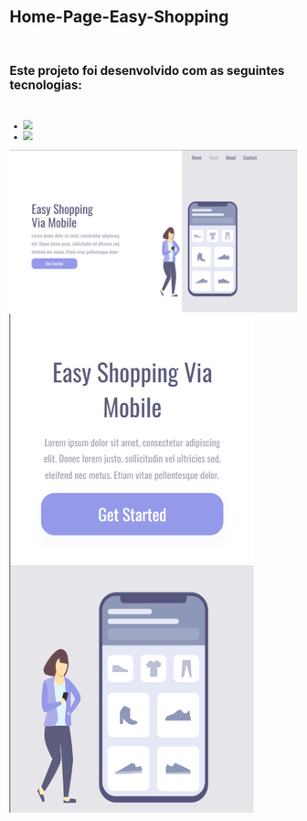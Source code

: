 # Home-Page-Easy-Shopping
<br>

<h2>Este projeto foi desenvolvido com as seguintes tecnologias:</h2>
<br>
 
  - <img src="https://img.shields.io/badge/HTML5-E34F26?style=for-the-badge&logo=html5&logoColor=white" >

  - <img src="https://img.shields.io/badge/CSS3-1572B6?style=for-the-badge&logo=css3&logoColor=white" > 


<img src="https://github.com/LeandroOliveiraZks/Home-Page-Easy-Shopping-Via-Mobile/blob/master/assets/desktop.png?raw=true">

<img src="https://github.com/LeandroOliveiraZks/Home-Page-Easy-Shopping-Via-Mobile/blob/master/assets/Mobile.png?raw=true">
 

 

